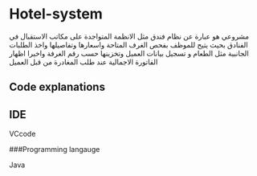 ﻿# Hotel-system
مشروعي هو عبارة عن نظام فندق مثل الانظمة المتواجدة على مكاتب الاستقبال في الفنادق بحيث يتيح للموظف بفحص الغرف المتاحة واسعارها وتفاصيلها واخذ الطلبات  الجانبية مثل الطعام  و تسجيل بيانات العميل وتخزينها حسب رقم الغرفة واخيرا اظهار الفاتورة الاجمالية عند طلب المغادرة من قبل العميل

## Code explanations

## IDE

VCcode

###Programming langauge

Java
